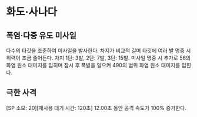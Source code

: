 # 화도·사나다

## 폭염·다중 유도 미사일

다수의 타깃을 조준하여 미사일을 발사한다. 차지가 비교적 길며 타깃에 여러 발 명중 시 위력이 조금 줄어든다. 차지 1단: 3발, 2단: 7발, 3단: 15발.
미사일 명중 시 추가로 56의 화염 원소 대미지를 입히며 잠시 후 폭발을 일으켜 490의 범위 화염 원소 대미지를 입힌다.

## 극한 사격

[SP 소모: 20][재사용 대기 시간: 120초] 12.00초 동안 공격 속도가 100% 증가한다.
